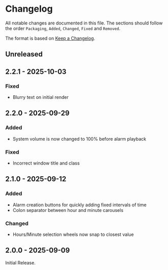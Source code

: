 # Changelog

All notable changes are documented in this file.
The sections should follow the order `Packaging`, `Added`, `Changed`, `Fixed` and `Removed`.

The format is based on [Keep a Changelog](https://keepachangelog.com/en/1.0.0/).

## Unreleased

## 2.2.1 - 2025-10-03

### Fixed

- Blurry text on initial render

## 2.2.0 - 2025-09-29

### Added

- System volume is now changed to 100% before alarm playback

### Fixed

- Incorrect window title and class

## 2.1.0 - 2025-09-12

### Added

- Alarm creation buttons for quickly adding fixed intervals of time
- Colon separator between hour and minute carousels

### Changed

- Hours/Minute selection wheels now snap to closest value

## 2.0.0 - 2025-09-09

Initial Release.
